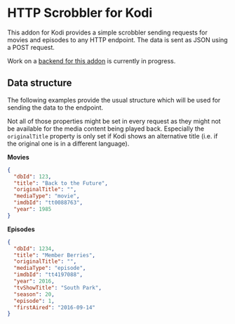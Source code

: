 # HTTP Scrobbler for Kodi

This addon for Kodi provides a simple scrobbler sending requests for movies and episodes to any HTTP endpoint. The data is sent as JSON using a POST request.

Work on a [backend for this addon](https://github.com/Programie/Tracky) is currently in progress.

## Data structure

The following examples provide the usual structure which will be used for sending the data to the endpoint.

Not all of those properties might be set in every request as they might not be available for the media content being played back. Especially the `originalTitle` property is only set if Kodi shows an alternative title (i.e. if the original one is in a different language).

**Movies**

```json
{
  "dbId": 123,
  "title": "Back to the Future",
  "originalTitle": "",
  "mediaType": "movie",
  "imdbId": "tt0088763",
  "year": 1985
}
```

**Episodes**

```json
{
  "dbId": 1234,
  "title": "Member Berries",
  "originalTitle": "",
  "mediaType": "episode",
  "imdbId": "tt4197088",
  "year": 2016,
  "tvShowTitle": "South Park",
  "season": 20,
  "episode": 1,
  "firstAired": "2016-09-14"
}
```